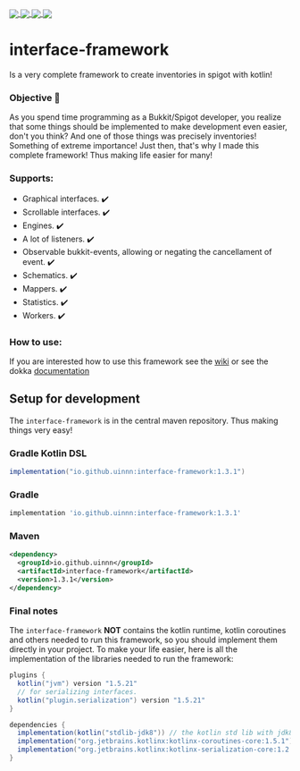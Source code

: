 <a href="https://github.com/uinnn/interface-framework">
  <img align="center" src="https://img.shields.io/static/v1?style=for-the-badge&label=author&message=uinnn&color=informational"/>
</a>
<a href="https://github.com/uinnn/interface-framework">
  <img align="center" src="https://img.shields.io/static/v1?style=for-the-badge&label=version&message=1.3.1v&color=ff69b4"/>
</a>
<a href="https://github.com/uinnn/interface-framework">
  <img align="center" src="https://img.shields.io/static/v1?style=for-the-badge&label=maven-central&message=1.3.1&color=orange"/>
</a>
<a href="https://github.com/uinnn/interface-framework">
  <img align="center" src="https://img.shields.io/static/v1?style=for-the-badge&label=license&message=General-Public-License&color=success"/>
</a>

# interface-framework
Is a very complete framework to create inventories in spigot with kotlin!

### Objective 📝
As you spend time programming as a Bukkit/Spigot developer, you realize that some things should be implemented to make development even easier, don't you think?
And one of those things was precisely inventories! Something of extreme importance! 
Just then, that's why I made this complete framework! Thus making life easier for many!

### Supports:
* Graphical interfaces. ✔️
* Scrollable interfaces. ✔️
* Engines. ✔️
* A lot of listeners. ✔️
* Observable bukkit-events, allowing or negating the cancellament of event. ✔️
* Schematics. ✔️
* Mappers. ✔️
* Statistics. ✔️
* Workers. ✔️

### How to use:
If you are interested how to use this framework see the [wiki](https://github.com/uinnn/interface-framework/wiki)
or see the dokka [documentation](https://uinnn.github.io/interface-framework/)

## Setup for development
The `interface-framework` is in the central maven repository. Thus making things very easy!

### Gradle Kotlin DSL
```gradle
implementation("io.github.uinnn:interface-framework:1.3.1")
```

### Gradle
```gradle
implementation 'io.github.uinnn:interface-framework:1.3.1'
```

### Maven
```xml
<dependency>
  <groupId>io.github.uinnn</groupId>
  <artifactId>interface-framework</artifactId>
  <version>1.3.1</version>
</dependency>
```

### Final notes
The `interface-framework` **NOT** contains the kotlin runtime, kotlin coroutines and others needed to run this framework,
so you should implement them directly in your project.
To make your life easier, here is all the implementation of the libraries needed to run the framework:

```gradle
plugins {
  kotlin("jvm") version "1.5.21"
  // for serializing interfaces.
  kotlin("plugin.serialization") version "1.5.21"
}

dependencies {
  implementation(kotlin("stdlib-jdk8")) // the kotlin std lib with jdk8
  implementation("org.jetbrains.kotlinx:kotlinx-coroutines-core:1.5.1") // the kotlin coroutines used by worker
  implementation("org.jetbrains.kotlinx:kotlinx-serialization-core:1.2.2") // the kotlin serialization core 1.2.2
}
```













